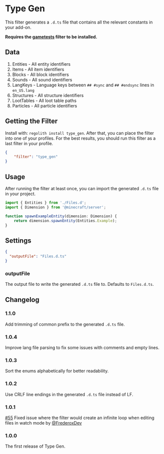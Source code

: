# Type Gen

This filter generates a `.d.ts` file that contains all the relevant constants in your add-on.

**Requires the [gametests](https://github.com/Bedrock-OSS/regolith-filters/tree/master/gametests) filter to be installed.**

## Data

1. Entities - All entity identifiers
2. Items - All item identifiers
3. Blocks - All block identifiers
4. Sounds - All sound identifiers
5. LangKeys - Language keys between `## #sync` and `## #endsync` lines in `en_US.lang`
6. Structures - All structure identifiers
7. LootTables - All loot table paths
8. Particles - All particle identifiers

## Getting the Filter

Install with: `regolith install type_gen`. After that, you can place the filter into one of your profiles. For the best results, you should run this filter as a last filter in your profile.

```json
{
    "filter": "type_gen"
}
```

## Usage

After running the filter at least once, you can import the generated `.d.ts` file in your project.

```ts
import { Entities } from './Files.d';
import { Dimension } from '@minecraft/server';

function spawnExampleEntity(dimension: Dimension) {
    return dimension.spawnEntity(Entities.Example);
}
```

## Settings

```json
{
  "outputFile": "Files.d.ts"
}
```

### outputFile

The output file to write the generated `.d.ts` file to. Defaults to `Files.d.ts`.

## Changelog

### 1.1.0

Add trimming of common prefix to the generated `.d.ts` file.

### 1.0.4

Improve lang file parsing to fix some issues with comments and empty lines.

### 1.0.3

Sort the enums alphabetically for better readability.

### 1.0.2

Use CRLF line endings in the generated `.d.ts` file instead of LF.

### 1.0.1

[#55](https://github.com/Bedrock-OSS/regolith-filters/pull/55) Fixed issue where the filter would create an infinite loop when editing files in watch mode by [@FrederoxDev](https://github.com/FrederoxDev)

### 1.0.0

The first release of Type Gen.
